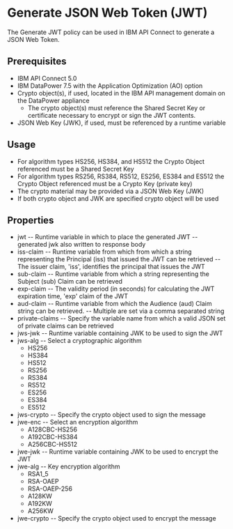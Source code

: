 # Generate JSON Web Token (JWT)

The Generate JWT policy can be used in IBM API Connect to generate a JSON Web Token.

## Prerequisites

  - IBM API Connect 5.0
  - IBM DataPower 7.5 with the Application Optimization (AO) option
  - Crypto object(s), if used, located in the IBM API management domain on the DataPower appliance
    - The crypto object(s) must reference the Shared Secret Key or certificate necessary to encrypt or sign the JWT contents.
  - JSON Web Key (JWK), if used,  must be referenced by a runtime variable
  
## Usage

  - For algorithm types HS256, HS384, and HS512 the Crypto Object referenced must be a Shared Secret Key
  - For algorithm types RS256, RS384, RS512, ES256, ES384 and ES512 the Crypto Object referenced must be a Crypto Key (private key)
  - The crypto material may be provided via a JSON Web Key (JWK)
  - If both crypto object and JWK are specified crypto object will be used
    
## Properties
   
  - jwt
   -- Runtime variable in which to place the generated JWT
   -- generated jwk also written to response body
  - iss-claim
   -- Runtime variable from which from which a string representing the Principal (iss) that issued the JWT can be retrieved
   -- The issuer claim, 'iss', identifies the principal that issues the JWT
  - sub-claim
   -- Runtime variable from which a string representing the Subject (sub) Claim can be retrieved
  - exp-claim
   -- The validity period (in seconds) for calculating the JWT expiration time, 'exp' claim of the JWT
  - aud-claim
   -- Runtime variable from which the Audience (aud) Claim string can be retrieved. 
   -- Multiple are set via a comma separated string
  - private-claims
   -- Specify the variable name from which a valid JSON set of private claims can be retrieved
  - jws-jwk
   -- Runtime variable containing JWK to be used to sign the JWT
  - jws-alg
   -- Select a cryptographic algorithm
       - HS256
       - HS384
       - HS512
       - RS256
       - RS384
       - RS512
       - ES256
       - ES384
       - ES512
  - jws-crypto
   -- Specify the crypto object used to sign the message
  - jwe-enc
   -- Select an encryption algorithm
       - A128CBC-HS256
       - A192CBC-HS384
       - A256CBC-HS512
  - jwe-jwk
   -- Runtime variable containing JWK to be used to encrypt the JWT
  - jwe-alg
   -- Key encryption algorithm
       - RSA1_5
       - RSA-OAEP
       - RSA-OAEP-256
       - A128KW
       - A192KW
       - A256KW      
  - jwe-crypto
   -- Specify the crypto object used to encrypt the message
   

